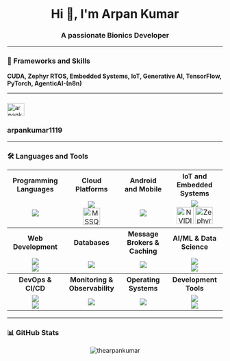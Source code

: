 <h1 align="center">Hi 👋, I'm Arpan Kumar</h1>
<h3 align="center">A passionate Bionics Developer</h3>

---

### 🌱 Frameworks and Skills
**CUDA, Zephyr RTOS, Embedded Systems, IoT, Generative AI, TensorFlow, PyTorch, AgenticAI-(n8n)**

---

### 
<p align="left">
  <a href="https://instagram.com/arpankumar1119" target="blank">
    <img align="center" src="https://raw.githubusercontent.com/rahuldkjain/github-profile-readme-generator/master/src/images/icons/Social/instagram.svg" alt="arpankumar1119" height="30" width="40" />
  </a> <h3>arpankumar1119</h3>
</p>

---

### 🛠️ Languages and Tools

<table align="center">
<tr>
  <th>Programming Languages</th>
  <th>Cloud Platforms</th>
  <th>Android and Mobile</th>
  <th>IoT and Embedded Systems</th>
</tr>
<tr>
  <td align="center">
    <img src="https://skillicons.dev/icons?i=c,python,java,js,rust" />
  </td>
  <td align="center">
    <img src="https://skillicons.dev/icons?i=aws,gcp" />
    <br/>
    <img src="https://img.icons8.com/?size=40&id=VLKafOkk3sBX&format=png&color=000000" alt="MSSQL" width="40" height="40"/>
  </td>
  <td align="center">
    <img src="https://skillicons.dev/icons?i=android,flutter,kotlin" />
  </td>
  <td align="center">
    <img src="https://skillicons.dev/icons?i=arduino,raspberry-pi" />
    <br/>
    <img src="https://img.icons8.com/?size=40&id=eLp0UzmXETI1&format=png&color=000000" alt="NVIDIA CUDA" width="40" height="40"/>
    <img src="https://raw.githubusercontent.com/zephyrproject-rtos/zephyr/main/doc/_static/images/kite.png" alt="Zephyr RTOS" width="40" height="40"/>
  </td>
</tr>
<tr>
  <th>Web Development</th>
  <th>Databases</th>
  <th>Message Brokers & Caching</th>
  <th>AI/ML & Data Science</th>
</tr>
<tr>
  <td align="center">
    <img src="https://skillicons.dev/icons?i=flask,django,graphql,nginx" />
    <br/>
    <img src="https://skillicons.dev/icons?i=cloudflare" />
  </td>
  <td align="center">
    <img src="https://skillicons.dev/icons?i=mysql,postgresql" />
  </td>
  <td align="center">
    <img src="https://skillicons.dev/icons?i=redis,rabbitmq,kafka" />
  </td>
  <td align="center">
    <img src="https://skillicons.dev/icons?i=pytorch,tensorflow,opencv" />
    <br/>
    <img src="https://skillicons.dev/icons?i=anaconda" />
  </td>
</tr>
<tr>
  <th>DevOps & CI/CD</th>
  <th>Monitoring & Observability</th>
  <th>Operating Systems</th>
  <th>Development Tools</th>
</tr>
<tr>
  <td align="center">
    <img src="https://skillicons.dev/icons?i=docker,kubernetes,jenkins" />
    <br/>
    <img src="https://skillicons.dev/icons?i=githubactions,terraform" />
  </td>
  <td align="center">
    <img src="https://skillicons.dev/icons?i=prometheus,grafana" />
  </td>
  <td align="center">
    <img src="https://skillicons.dev/icons?i=ubuntu,linux,arch" />
  </td>
  <td align="center">
    <img src="https://skillicons.dev/icons?i=git,neovim,vscode" />
    <br/>
    <img src="https://skillicons.dev/icons?i=postman" />
  </td>
</tr>
</table>

---

### 📊 GitHub Stats
<p align="center">
  <img align="center" src="https://github-readme-stats.vercel.app/api/top-langs?username=thearpankumar&show_icons=true&locale=en&layout=compact" alt="thearpankumar" />
</p>
